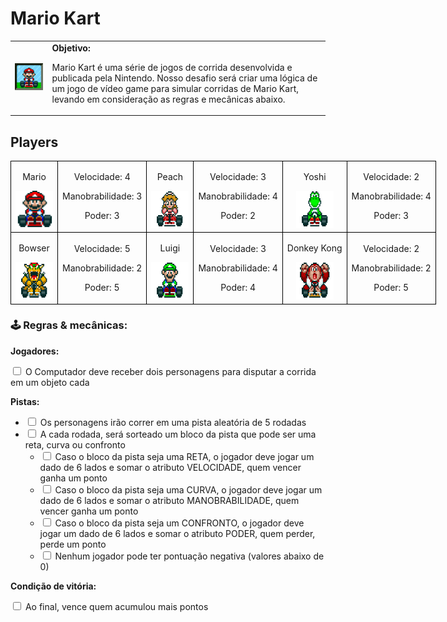<h1>Mario Kart</h1>

<table>
  <tr>
    <td>
      <img src="./docs/header.gif" alt="Mario Kart" width="200">
    </td>
    <td>
      <b>Objetivo:</b>
      <p>Mario Kart é uma série de jogos de corrida desenvolvida e publicada
        pela Nintendo. Nosso desafio será criar uma lógica de um jogo de vídeo
        game para simular corridas de Mario Kart, levando em consideração as
        regras e mecânicas abaixo.</p>
    </td>
  </tr>
</table>

<h2>Players</h2>
<table style="border-collapse: collapse; width: 800px; margin: 0 auto;">
  <tr>
    <td style="border: 1px solid black; text-align: center;">
      <p>Mario</p>
      <img src="./docs/mario.gif" alt="Mario Kart" width="60" height="60">
    </td>
    <td style="border: 1px solid black; text-align: center;">
      <p>Velocidade: 4</p>
      <p>Manobrabilidade: 3</p>
      <p>Poder: 3</p>
    </td>
    <td style="border: 1px solid black; text-align: center;">
      <p>Peach</p>
      <img src="./docs/peach.gif" alt="Mario Kart" width="60" height="60">
    </td>
    <td style="border: 1px solid black; text-align: center;">
      <p>Velocidade: 3</p>
      <p>Manobrabilidade: 4</p>
      <p>Poder: 2</p>
    </td>
    <td style="border: 1px solid black; text-align: center;">
      <p>Yoshi</p>
      <img src="./docs/yoshi.gif" alt="Mario Kart" width="60" height="60">
    </td>
    <td style="border: 1px solid black; text-align: center;">
      <p>Velocidade: 2</p>
      <p>Manobrabilidade: 4</p>
      <p>Poder: 3</p>
    </td>
  </tr>
  <tr>
    <td style="border: 1px solid black; text-align: center;">
      <p>Bowser</p>
      <img src="./docs/bowser.gif" alt="Mario Kart" width="60" height="60">
    </td>
    <td style="border: 1px solid black; text-align: center;">
      <p>Velocidade: 5</p>
      <p>Manobrabilidade: 2</p>
      <p>Poder: 5</p>
    </td>
    <td style="border: 1px solid black; text-align: center;">
      <p>Luigi</p>
      <img src="./docs/luigi.gif" alt="Mario Kart" width="60" height="60">
    </td>
    <td style="border: 1px solid black; text-align: center;">
      <p>Velocidade: 3</p>
      <p>Manobrabilidade: 4</p>
      <p>Poder: 4</p>
    </td>
    <td style="border: 1px solid black; text-align: center;">
      <p>Donkey Kong</p>
      <img src="./docs/dk.gif" alt="Mario Kart" width="60" height="60">
    </td>
    <td style="border: 1px solid black; text-align: center;">
      <p>Velocidade: 2</p>
      <p>Manobrabilidade: 2</p>
      <p>Poder: 5</p>
    </td>
  </tr>
</table>

<p></p>

<h3>🕹️ Regras & mecânicas:</h3>

<b>Jogadores:</b>

<input type="checkbox" id="jogadores-item" />
<label for="jogadores-item">O Computador deve receber dois personagens para
  disputar a corrida em um objeto cada</label>

<b>Pistas:</b>

<ul>
  <li><input type="checkbox" id="pistas-1-item" /> <label for="pistas-1-item">Os
      personagens irão correr em uma pista aleatória de 5 rodadas</label></li>
  <li><input type="checkbox" id="pistas-2-item" /> <label for="pistas-2-item">A
      cada rodada, será sorteado um bloco da pista que pode ser uma reta, curva
      ou confronto</label>
    <ul>
      <li><input type="checkbox" id="pistas-2-1-item" /> <label
          for="pistas-2-1-item">Caso o bloco da pista seja uma RETA, o jogador
          deve jogar um dado de 6 lados e somar o atributo VELOCIDADE, quem
          vencer ganha um ponto</label></li>
      <li><input type="checkbox" id="pistas-2-2-item" /> <label
          for="pistas-2-2-item">Caso o bloco da pista seja uma CURVA, o jogador
          deve jogar um dado de 6 lados e somar o atributo MANOBRABILIDADE, quem
          vencer ganha um ponto</label></li>
      <li><input type="checkbox" id="pistas-2-3-item" /> <label
          for="pistas-2-3-item">Caso o bloco da pista seja um CONFRONTO, o
          jogador deve jogar um dado de 6 lados e somar o atributo PODER, quem
          perder, perde um ponto</label></li>
      <li><input type="checkbox" id="pistas-2-3-item" /> <label
          for="pistas-2-3-item">Nenhum jogador pode ter pontuação negativa
          (valores abaixo de 0)</label></li>
    </ul>
  </li>
</ul>

<b>Condição de vitória:</b>

<input type="checkbox" id="vitoria-item" />
<label for="vitoria-item">Ao final, vence quem acumulou mais pontos</label>
